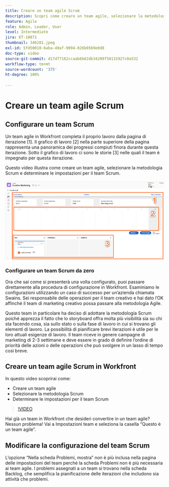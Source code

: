 ```yaml
---
title: Creare un team agile Scrum
description: Scopri come creare un team agile, selezionare la metodologia Scrum e determinare le impostazioni per il team Scrum.
feature: Agile
role: Admin, Leader, User
level: Intermediate
jira: KT-10871
thumbnail: 346281.jpeg
exl-id: 5fd50010-6aba-49af-9094-026b0569e0d8
doc-type: video
source-git-commit: d17df7162ccaab6b62db34209f50131927c0a532
workflow-type: tm+mt
source-wordcount: '375'
ht-degree: 100%

---
```


# Creare un team agile Scrum

## Configurare un team Scrum

Un team agile in Workfront completa il proprio lavoro dalla pagina di iterazione [1]. Il grafico di lavoro [2] nella parte superiore della pagina rappresenta una panoramica dei progressi compiuti finora durante questa iterazione. Sotto il grafico di lavoro ci sono le storie [3] nelle quali il team è impegnato per questa iterazione.

Questo video illustra come creare un team agile, selezionare la metodologia Scrum e determinare le impostazioni per il team Scrum.

![Pagina Team](assets/scrum-agile-team-page.png)

### Configurare un team Scrum da zero

Ora che sai come si presenterà una volta configurato, puoi passare direttamente alla procedura di configurazione in Workfront. Esaminiamo le configurazioni utilizzando un caso di successo per un’azienda chiamata Swains. Sei responsabile delle operazioni per il team creativo e hai dato l’OK affinché il team di marketing creativo possa passare alla metodologia Agile.


Questo team in particolare ha deciso di adottare la metodologia Scrum poiché apprezza il fatto che lo storyboard offra molta più visibilità sia su chi sta facendo cosa, sia sullo stato o sulla fase di lavoro in cui si trovano gli elementi di lavoro. La possibilità di pianificare brevi iterazioni è utile per le loro attuali esigenze di lavoro. Il team riceve in genere campagne di marketing di 2-3 settimane e deve essere in grado di definire l’ordine di priorità delle azioni o delle operazioni che può svolgere in un lasso di tempo così breve.

## Creare un team agile Scrum in Workfront

In questo video scoprirai come:

- Creare un team agile
- Selezionare la metodologia Scrum
- Determinare le impostazioni per il team Scrum

>[!VIDEO](https://video.tv.adobe.com/v/346281/?quality=12&learn=on&enablevpops)

Hai già un team in Workfront che desideri convertire in un team agile? Nessun problema! Vai a Impostazioni team e seleziona la casella “Questo è un team agile”.



## Modificare la configurazione del team Scrum

L’opzione “Nella scheda Problemi, mostra” non è più inclusa nella pagina delle impostazioni del team perché la scheda Problemi non è più necessaria ai team agile. I problemi assegnati a un team si trovano nella scheda Backlog, che semplifica la pianificazione delle iterazioni che includono sia attività che problemi.
